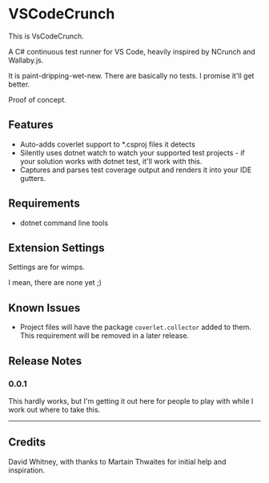 # VSCodeCrunch

This is VsCodeCrunch.

A C# continuous test runner for VS Code, heavily inspired by NCrunch and Wallaby.js.

It is paint-dripping-wet-new. There are basically no tests. I promise it'll get better.

Proof of concept.

## Features

* Auto-adds coverlet support to *.csproj files it detects
* Silently uses dotnet watch to watch your supported test projects - if your solution works with dotnet test, it'll work with this.
* Captures and parses test coverage output and renders it into your IDE gutters.

## Requirements

* dotnet command line tools

## Extension Settings

Settings are for wimps.

I mean, there are none yet ;)

## Known Issues

* Project files will have the package `coverlet.collector` added to them. This requirement will be removed in a later release.

## Release Notes


### 0.0.1

This hardly works, but I'm getting it out here for people to play with while I work out where to take this.

-----------------------------------------------------------------------------------------------------------
## Credits

David Whitney, with thanks to Martain Thwaites for initial help and inspiration.